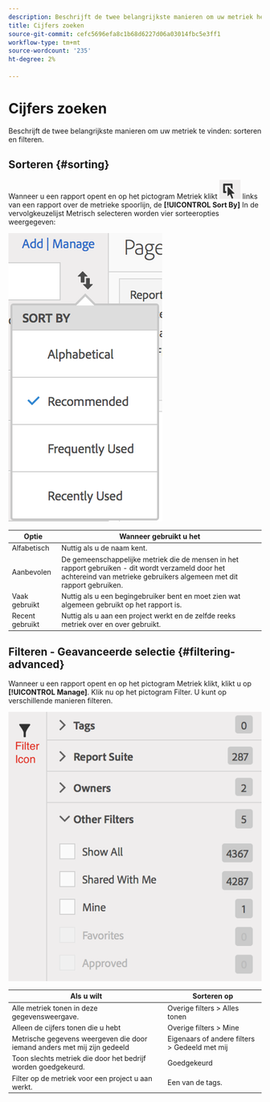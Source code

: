 ```yaml
---
description: Beschrijft de twee belangrijkste manieren om uw metriek het sorteren en het filtreren te vinden.
title: Cijfers zoeken
source-git-commit: cefc5696efa8c1b68d6227d06a03014fbc5e3ff1
workflow-type: tm+mt
source-wordcount: '235'
ht-degree: 2%

---
```


# Cijfers zoeken

Beschrijft de twee belangrijkste manieren om uw metriek te vinden: sorteren en filteren.

## Sorteren {#sorting}

Wanneer u een rapport opent en op het pictogram Metriek klikt  ![](assets/metrics_icon.png) links van een rapport over de metrieke spoorlijn, de **[!UICONTROL Sort By]** In de vervolgkeuzelijst Metrisch selecteren worden vier sorteeropties weergegeven:

![](assets/cm_sort.png)

| Optie | Wanneer gebruikt u het |
|---|---|
| Alfabetisch | Nuttig als u de naam kent. |
| Aanbevolen | De gemeenschappelijke metriek die de mensen in het rapport gebruiken - dit wordt verzameld door het achtereind van metrieke gebruikers algemeen met dit rapport gebruiken. |
| Vaak gebruikt | Nuttig als u een begingebruiker bent en moet zien wat algemeen gebruikt op het rapport is. |
| Recent gebruikt | Nuttig als u aan een project werkt en de zelfde reeks metriek over en over gebruikt. |

## Filteren - Geavanceerde selectie {#filtering-advanced}

Wanneer u een rapport opent en op het pictogram Metriek klikt, klikt u op **[!UICONTROL Manage]**. Klik nu op het pictogram Filter. U kunt op verschillende manieren filteren.

![](assets/cm_advanced_sel.png)

| Als u wilt | Sorteren op |
| --- | --- |
| Alle metriek tonen in deze gegevensweergave. | Overige filters > Alles tonen |
| Alleen de cijfers tonen die u hebt | Overige filters > Mine |
| Metrische gegevens weergeven die door iemand anders met mij zijn gedeeld | Eigenaars of andere filters > Gedeeld met mij |
| Toon slechts metriek die door het bedrijf worden goedgekeurd. | Goedgekeurd |
| Filter op de metriek voor een project u aan werkt. | Een van de tags. |